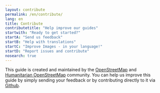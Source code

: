 ```yaml
---
layout: contribute
permalink: /en/contribute/
lang: en
title: Contribute
contributetitle: "Help improve our guides"
startwith: "Ready to get started?"
startA: "Send us feedback"
startB: "Help with translations"
startC: "Improve Images - in your language!"
startD: "Report issues and contribute"
nosearch: true
---
```

This guide is created and maintained by the [OpenStreetMap](https://www.openstreetmap.org/) and [Humanitarian OpenStreetMap](https://www.hotosm.org/) community. You can help us improve this guide by simply sending your feedback or by contributing directly to it via [Github](http://github.com/hotosm/learnosm).
